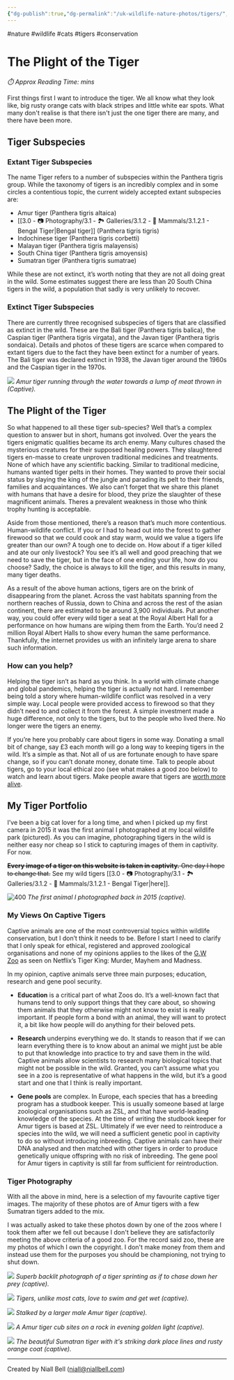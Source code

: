 ```yaml
---
{"dg-publish":true,"dg-permalink":"/uk-wildlife-nature-photos/tigers/","permalink":"/uk-wildlife-nature-photos/tigers/","title":"The Plight of the Tiger","hide":true,"tags":["nature","wildlife","photography","conservation"],"noteIcon":null,"created":"2024-04-17T11:09:39.034+03:00","updated":"2024-05-13T00:02:30.912+03:00"}
---
```


#nature #wildlife #cats #tigers #conservation
# The Plight of the Tiger
<p id="reading-time" style="font-style: italic;">⏱️ Approx Reading Time:  <span id="inserted-text"></span> mins</p>

First things first I want to introduce the tiger. We all know what they look like, big rusty orange cats with black stripes and little white ear spots. What many don't realise is that there isn't just the one tiger there are many, and there have been more.

## Tiger Subspecies
### Extant Tiger Subspecies

The name Tiger refers to a number of subspecies within the Panthera tigris group. While the taxonomy of tigers is an incredibly complex and in some circles a contentious topic, the current widely accepted extant subspecies are:

- Amur tiger (Panthera tigris altaica)
- [[3.0 - 📷 Photography/3.1 - 🏞️ Galleries/3.1.2 - 🐯 Mammals/3.1.2.1 - Bengal Tiger\|Bengal tiger]] (Panthera tigris tigris)
- Indochinese tiger (Panthera tigris corbetti)
- Malayan tiger (Panthera tigris malayensis)
- South China tiger (Panthera tigris amoyensis)
- Sumatran tiger (Panthera tigris sumatrae)

While these are not extinct, it’s worth noting that they are not all doing great in the wild. Some estimates suggest there are less than 20 South China tigers in the wild, a population that sadly is very unlikely to recover.

### Extinct Tiger Subspecies

There are currently three recognised subspecies of tigers that are classified as extinct in the wild. These are the Bali tiger (Panthera tigris balica), the Caspian tiger (Panthera tigris virgata), and the Javan tiger (Panthera tigris sondaica). Details and photos of these tigers are scarce when compared to extant tigers due to the fact they have been extinct for a number of years. The Bali tiger was declared extinct in 1938, the Javan tiger around the 1960s and the Caspian tiger in the 1970s.

![](https://i.imgur.com/rtk0zzy.png)
*Amur tiger running through the water towards a lump of meat thrown in (Captive).*

## The Plight of the Tiger

So what happened to all these tiger sub-species? Well that’s a complex question to answer but in short, humans got involved. Over the years the tigers enigmatic qualities became its arch enemy. Many cultures chased the mysterious creatures for their supposed healing powers. They slaughtered tigers en-masse to create unproven traditional medicines and treatments. None of which have any scientific backing. Similar to traditional medicine, humans wanted tiger pelts in their homes. They wanted to prove their social status by slaying the king of the jungle and parading its pelt to their friends, families and acquaintances. We also can’t forget that we share this planet with humans that have a desire for blood, they prize the slaughter of these magnificent animals. Theres a prevalent weakness in those who think trophy hunting is acceptable.

Aside from those mentioned, there’s a reason that’s much more contentious. Human-wildlife conflict. If you or I had to head out into the forest to gather firewood so that we could cook and stay warm, would we value a tigers life greater than our own? A tough one to decide on. How about if a tiger killed and ate our only livestock? You see it’s all well and good preaching that we need to save the tiger, but in the face of one ending your life, how do you choose? Sadly, the choice is always to kill the tiger, and this results in many, many tiger deaths.

As a result of the above human actions, tigers are on the brink of disappearing from the planet. Across the vast habitats spanning from the northern reaches of Russia, down to China and across the rest of the asian continent, there are estimated to be around 3,900 individuals. Put another way, you could offer every wild tiger a seat at the Royal Albert Hall for a performance on how humans are wiping them from the Earth. You’d need 2 million Royal Albert Halls to show every human the same performance. Thankfully, the internet provides us with an infinitely large arena to share such information.

### How can you help?

Helping the tiger isn’t as hard as you think. In a world with climate change and global pandemics, helping the tiger is actually not hard. I remember being told a story where human-wildlife conflict was resolved in a very simple way. Local people were provided access to firewood so that they didn’t need to and collect it from the forest. A simple investment made a huge difference, not only to the tigers, but to the people who lived there. No longer were the tigers an enemy.

If you’re here you probably care about tigers in some way. Donating a small bit of change, say £3 each month will go a long way to keeping tigers in the wild. It’s a simple as that. Not all of us are fortunate enough to have spare change, so if you can’t donate money, donate time. Talk to people about tigers, go to your local ethical zoo (see what makes a good zoo below) to watch and learn about tigers. Make people aware that tigers are [worth more alive](https://www.exodus.co.uk/worth-more-alive).

## My Tiger Portfolio

I’ve been a big cat lover for a long time, and when I picked up my first camera in 2015 it was the first animal I photographed at my local wildlife park (pictured). As you can imagine, photographing tigers in the wild is neither easy nor cheap so I stick to capturing images of them in captivity. For now.

~~**Every image of a tiger on this website is taken in captivity.** One day I hope to change that.~~ See my wild tigers [[3.0 - 📷 Photography/3.1 - 🏞️ Galleries/3.1.2 - 🐯 Mammals/3.1.2.1 - Bengal Tiger\|here]].

![400](https://i.imgur.com/EXjdxrk.png)
*The first animal I photographed back in 2015 (captive).*

### My Views On Captive Tigers

Captive animals are one of the most controversial topics within wildlife conservation, but I don’t think it needs to be. Before I start I need to clarify that I only speak for ethical, registered and approved zoological organisations and none of my opinions applies to the likes of the [G.W Zoo](https://en.wikipedia.org/wiki/Greater_Wynnewood_Exotic_Animal_Park) as seen on Netflix’s Tiger King: Murder, Mayhem and Madness.

In my opinion, captive animals serve three main purposes; education, research and gene pool security.

- **Education** is a critical part of what Zoos do. It’s a well-known fact that humans tend to only support things that they care about, so showing them animals that they otherwise might not know to exist is really important. If people form a bond with an animal, they will want to protect it, a bit like how people will do anything for their beloved pets.

- **Research** underpins everything we do. It stands to reason that if we can learn everything there is to know about an animal we might just be able to put that knowledge into practice to try and save them in the wild. Captive animals allow scientists to research many biological topics that might not be possible in the wild. Granted, you can’t assume what you see in a zoo is representative of what happens in the wild, but it’s a good start and one that I think is really important.

- **Gene pools** are complex. In Europe, each species that has a breeding program has a studbook keeper. This is usually someone based at large zoological organisations such as ZSL, and that have world-leading knowledge of the species. At the time of writing the studbook keeper for Amur tigers is based at ZSL. Ultimately if we ever need to reintroduce a species into the wild, we will need a sufficient genetic pool in captivity to do so without introducing inbreeding. Captive animals can have their DNA analysed and then matched with other tigers in order to produce genetically unique offspring with no risk of inbreeding. The gene pool for Amur tigers in captivity is still far from sufficient for reintroduction.

### Tiger Photography

With all the above in mind, here is a selection of my favourite captive tiger images. The majority of these photos are of Amur tigers with a few Sumatran tigers added to the mix. 

I was actually asked to take these photos down by one of the zoos where I took them after we fell out because I don't believe they are satisfactorily meeting the above criteria of a good zoo. For the record said zoo, these are my photos of which I own the copyright. I don't make money from them and instead use them for the purposes you should be championing, not trying to shut down.

![](https://i.imgur.com/YM8JB0f.jpeg)
*Superb backlit photograph of a tiger sprinting as if to chase down her prey (captive).*

![](https://i.imgur.com/4Msu0Ig.png)
*Tigers, unlike most cats, love to swim and get wet (captive).*

![](https://i.imgur.com/v3dgeOx.png)
*Stalked by a larger male Amur tiger (captive).*

![](https://i.imgur.com/QXS2OUx.png)
*A Amur tiger cub sites on a rock in evening golden light (captive).*

![](https://i.imgur.com/eDQBDJi.png)
*The beautiful Sumatran tiger with it's striking dark place lines and rusty orange coat (captive).*

---
Created by Niall Bell (niall@niallbell.com)